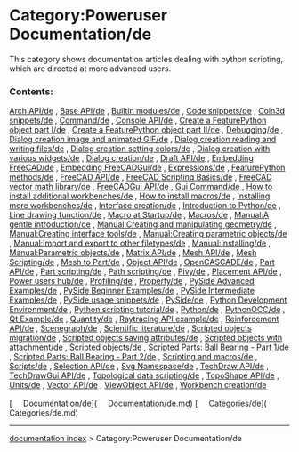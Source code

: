 # Category:Poweruser Documentation/de
This category shows documentation articles dealing with python scripting, which are directed at more advanced users.

### Contents:

[Arch API/de](Arch_API/de.md) , [Base API/de](Base_API/de.md) , [Builtin modules/de](Builtin_modules/de.md) , [Code snippets/de](Code_snippets/de.md) , [Coin3d snippets/de](Coin3d_snippets/de.md) , [Command/de](Command/de.md) , [Console API/de](Console_API/de.md) , [Create a FeaturePython object part I/de](Create_a_FeaturePython_object_part_I/de.md) , [Create a FeaturePython object part II/de](Create_a_FeaturePython_object_part_II/de.md) , [Debugging/de](Debugging/de.md) , [Dialog creation image and animated GIF/de](Dialog_creation_image_and_animated_GIF/de.md) , [Dialog creation reading and writing files/de](Dialog_creation_reading_and_writing_files/de.md) , [Dialog creation setting colors/de](Dialog_creation_setting_colors/de.md) , [Dialog creation with various widgets/de](Dialog_creation_with_various_widgets/de.md) , [Dialog creation/de](Dialog_creation/de.md) , [Draft API/de](Draft_API/de.md) , [Embedding FreeCAD/de](Embedding_FreeCAD/de.md) , [Embedding FreeCADGui/de](Embedding_FreeCADGui/de.md) , [Expressions/de](Expressions/de.md) , [FeaturePython methods/de](FeaturePython_methods/de.md) , [FreeCAD API/de](FreeCAD_API/de.md) , [FreeCAD Scripting Basics/de](FreeCAD_Scripting_Basics/de.md) , [FreeCAD vector math library/de](FreeCAD_vector_math_library/de.md) , [FreeCADGui API/de](FreeCADGui_API/de.md) , [Gui Command/de](Gui_Command/de.md) , [How to install additional workbenches/de](How_to_install_additional_workbenches/de.md) , [How to install macros/de](How_to_install_macros/de.md) , [Installing more workbenches/de](Installing_more_workbenches/de.md) , [Interface creation/de](Interface_creation/de.md) , [Introduction to Python/de](Introduction_to_Python/de.md) , [Line drawing function/de](Line_drawing_function/de.md) , [Macro at Startup/de](Macro_at_Startup/de.md) , [Macros/de](Macros/de.md) , [Manual:A gentle introduction/de](Manual:A_gentle_introduction/de.md) , [Manual:Creating and manipulating geometry/de](Manual:Creating_and_manipulating_geometry/de.md) , [Manual:Creating interface tools/de](Manual:Creating_interface_tools/de.md) , [Manual:Creating parametric objects/de](Manual:Creating_parametric_objects/de.md) , [Manual:Import and export to other filetypes/de](Manual:Import_and_export_to_other_filetypes/de.md) , [Manual:Installing/de](Manual:Installing/de.md) , [Manual:Parametric objects/de](Manual:Parametric_objects/de.md) , [Matrix API/de](Matrix_API/de.md) , [Mesh API/de](Mesh_API/de.md) , [Mesh Scripting/de](Mesh_Scripting/de.md) , [Mesh to Part/de](Mesh_to_Part/de.md) , [Object API/de](Object_API/de.md) , [OpenCASCADE/de](OpenCASCADE/de.md) , [Part API/de](Part_API/de.md) , [Part scripting/de](Part_scripting/de.md) , [Path scripting/de](Path_scripting/de.md) , [Pivy/de](Pivy/de.md) , [Placement API/de](Placement_API/de.md) , [Power users hub/de](Power_users_hub/de.md) , [Profiling/de](Profiling/de.md) , [Property/de](Property/de.md) , [PySide Advanced Examples/de](PySide_Advanced_Examples/de.md) , [PySide Beginner Examples/de](PySide_Beginner_Examples/de.md) , [PySide Intermediate Examples/de](PySide_Intermediate_Examples/de.md) , [PySide usage snippets/de](PySide_usage_snippets/de.md) , [PySide/de](PySide/de.md) , [Python Development Environment/de](Python_Development_Environment/de.md) , [Python scripting tutorial/de](Python_scripting_tutorial/de.md) , [Python/de](Python/de.md) , [PythonOCC/de](PythonOCC/de.md) , [Qt Example/de](Qt_Example/de.md) , [Quantity/de](Quantity/de.md) , [Raytracing API example/de](Raytracing_API_example/de.md) , [Reinforcement API/de](Reinforcement_API/de.md) , [Scenegraph/de](Scenegraph/de.md) , [Scientific literature/de](Scientific_literature/de.md) , [Scripted objects migration/de](Scripted_objects_migration/de.md) , [Scripted objects saving attributes/de](Scripted_objects_saving_attributes/de.md) , [Scripted objects with attachment/de](Scripted_objects_with_attachment/de.md) , [Scripted objects/de](Scripted_objects/de.md) , [Scripted Parts: Ball Bearing - Part 1/de](Scripted_Parts:_Ball_Bearing_-_Part_1/de.md) , [Scripted Parts: Ball Bearing - Part 2/de](Scripted_Parts:_Ball_Bearing_-_Part_2/de.md) , [Scripting and macros/de](Scripting_and_macros/de.md) , [Scripts/de](Scripts/de.md) , [Selection API/de](Selection_API/de.md) , [Svg Namespace/de](Svg_Namespace/de.md) , [TechDraw API/de](TechDraw_API/de.md) , [TechDrawGui API/de](TechDrawGui_API/de.md) , [Topological data scripting/de](Topological_data_scripting/de.md) , [TopoShape API/de](TopoShape_API/de.md) , [Units/de](Units/de.md) , [Vector API/de](Vector_API/de.md) , [ViewObject API/de](ViewObject_API/de.md) , [Workbench creation/de](Workbench_creation/de.md)

[<img src="images/Property.png" style="width:16px"> Documentation/de](<img src="images/Property.png" style="width:16px"> Documentation/de.md) [<img src="images/Property.png" style="width:16px"> Categories/de](<img src="images/Property.png" style="width:16px"> Categories/de.md)

---
[documentation index](../README.md) > Category:Poweruser Documentation/de
